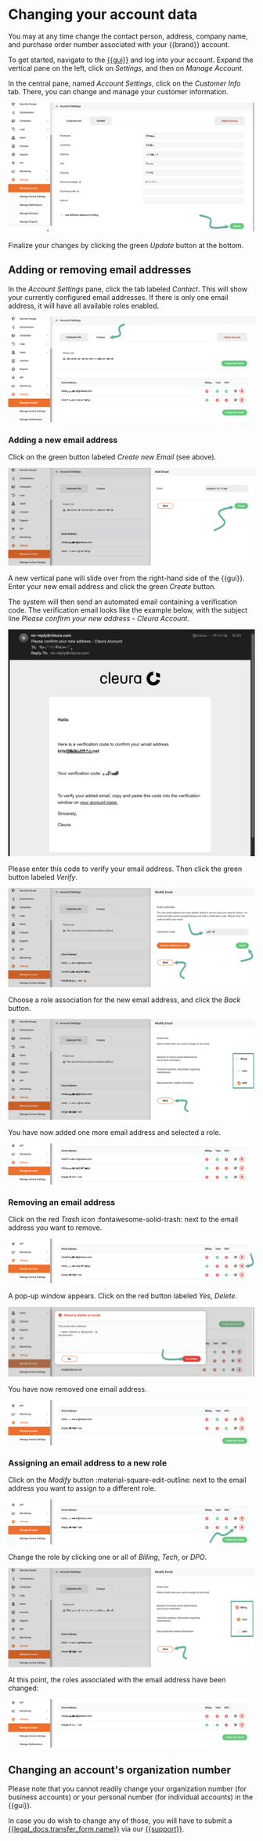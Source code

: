 # Changing your account data

You may at any time change the contact person, address, company name, and purchase order number associated with your {{brand}} account.

To get started, navigate to the [{{gui}}](https://{{gui_domain}}) and log into your account.
Expand the vertical pane on the left, click on _Settings_, and then on _Manage Account_.

In the central pane, named _Account Settings_, click on the _Customer Info_ tab.
There, you can change and manage your customer information.

![Customer Info tab](assets/changecustomerinfo2.png)

Finalize your changes by clicking the green _Update_ button at the bottom.

## Adding or removing email addresses

In the _Account Settings_ pane, click the tab labeled _Contact_.
This will show your currently configured email addresses.
If there is only one email address, it will have all available roles enabled.

![A 'Contact' tab with a green 'Create new Email' button to add new a email address](assets/contact.png)

### Adding a new email address

Click on the green button labeled _Create new Email_ (see above).

![A table of email addresses with a green 'Create new Email' button](assets/create.png)

A new vertical pane will slide over from the right-hand side of the {{gui}}.
Enter your new email address and click the green _Create_ button.

The system will then send an automated email containing a verification code.
The verification email looks like the example below, with the subject line _Please confirm your new address - Cleura Account_.

![An example of a verification email with a verification code](assets/verifyemail.png)

Please enter this code to verify your email address. Then click the green button labeled _Verify_.

![A 'Modify Email' dialog with a text box where you enter your verification code](assets/verify.png)

Choose a role association for the new email address, and click the _Back_ button.

![A 'Modify Email' dialog where you can choose one or more roles for your email address, showing the 'DPO' role enabled](assets/emailrole.png)

You have now added one more email address and selected a role.

![A 'Contact' tab showing a newly added email address for the 'DPO' role](assets/emaildone.png)

### Removing an email address

Click on the red _Trash_ icon :fontawesome-solid-trash: next to the email address you want to remove.

![The 'Email Address' table with Trash icons in red](assets/trash-role.png)

A pop-up window appears. Click on the red button labeled _Yes, Delete_.

![Pop-up window confirming email deletion](assets/delete.png)

You have now removed one email address.

![The 'Email Address' table, showing two remaining email addresses](assets/left.png)

### Assigning an email address to a new role

Click on the _Modify_ button :material-square-edit-outline: next to the email address you want to assign to a different role.

![The 'Email Address' table with Modify buttons](assets/change-role-button.png)

Change the role by clicking one or all of _Billing_, _Tech_, or _DPO_.

![A 'Modify Email' dialog enabling you to select roles for a specific address](assets/changerole.png)

At this point, the roles associated with the email address have been changed:

![The 'Email Address' table with changed role associations](assets/changedone.png)

## Changing an account's organization number

Please note that you cannot readily change your organization number (for business accounts) or your personal number (for individual accounts) in the {{gui}}.

In case you do wish to change any of those, you will have to submit a [{{legal_docs.transfer_form.name}}]({{legal_docs.transfer_form.url}}) via our [{{support}}](https://{{support_domain}}/servicedesk).


